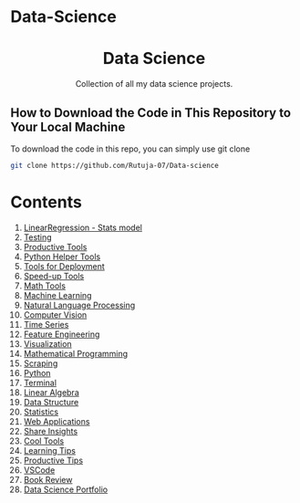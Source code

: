 # Data-Science
<div align="center">
<h1 align="center">
Data Science
</h3>
 
Collection of all my data science projects.

</div>
 

## How to Download the Code in This Repository to Your Local Machine

To download the code in this repo, you can simply use git clone
```bash
git clone https://github.com/Rutuja-07/Data-science
```

# Contents
1. [LinearRegression - Stats model](#mlops)
2. [Testing](#testing)
3. [Productive Tools](#productive-tools)
4. [Python Helper Tools](#python-helper-tools)
5. [Tools for Deployment](#tools-for-deployment)
6. [Speed-up Tools](#speed-up-tools)
7. [Math Tools](#math-tools)
8. [Machine Learning](#machine-learning)
9. [Natural Language Processing](#natural-language-processing)
10. [Computer Vision](#computer-vision)
11. [Time Series](#time-series)
12. [Feature Engineering](#feature-engineering)
13. [Visualization](#visualization)
14. [Mathematical Programming](#mathematical-programming)
15. [Scraping](#scraping)
16. [Python](#python)
17. [Terminal](#terminal)
18. [Linear Algebra](#linear-algebra)
19. [Data Structure](#data-structure)
20. [Statistics](#statistics)
21. [Web Applications](#web-applications)
22. [Share Insights](#share-insights)
23. [Cool Tools](#cool-tools)
24. [Learning Tips](#learning-tips)
25. [Productive Tips](#productive-tips)
26. [VSCode](#vscode)
27. [Book Review](#book-review)
28. [Data Science Portfolio](#data-science-portfolio)
